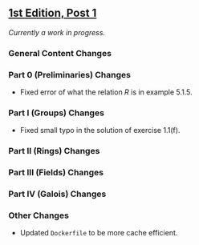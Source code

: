 ## [1st Edition, Post 1](https://github.com/PhotonicGluon/Abstract-Algebra-Book/compare/v1...v1-post.1)

*Currently a work in progress.*

### General Content Changes

### Part 0 (Preliminaries) Changes
- Fixed error of what the relation $R$ is in example 5.1.5.

### Part I (Groups) Changes
- Fixed small typo in the solution of exercise 1.1(f).

### Part II (Rings) Changes

### Part III (Fields) Changes

### Part IV (Galois) Changes

### Other Changes
- Updated `Dockerfile` to be more cache efficient.
